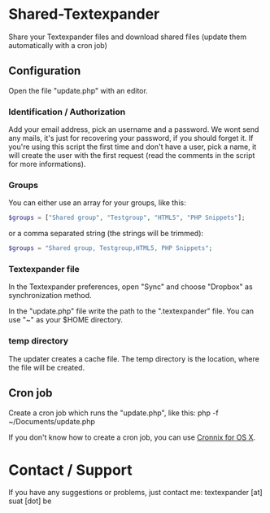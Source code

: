 # Shared-Textexpander
Share your Textexpander files and download shared files (update them automatically with a cron job)

## Configuration
Open the file "update.php" with an editor.

### Identification / Authorization
Add your email address, pick an username and a password. We wont send any mails, it's just for recovering your password, if you should forget it.
If you're using this script the first time and don't have a user, pick a name, it will create the user with the first request (read the comments in the script for more informations).

### Groups
You can either use an array for your groups, like this:
```php
$groups = ["Shared group", "Testgroup", "HTML5", "PHP Snippets"];
```

or a comma separated string (the strings will be trimmed):
```php
$groups = "Shared group, Testgroup,HTML5, PHP Snippets";
```

### Textexpander file
In the Textexpander preferences, open "Sync" and choose "Dropbox" as synchronization method.

In the "update.php" file write the path to the ".textexpander" file.
You can use "~" as your $HOME directory.

### temp directory
The updater creates a cache file. The temp directory is the location, where the file will be created.

## Cron job
Create a cron job which runs the "update.php", like this:
php -f ~/Documents/update.php

If you don't know how to create a cron job, you can use [Cronnix for OS X](https://code.google.com/p/cronnix/).

# Contact / Support
If you have any suggestions or problems, just contact me: textexpander [at] suat [dot] be